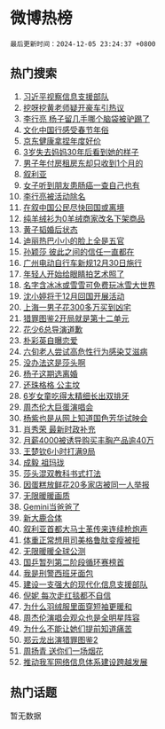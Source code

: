 # 微博热榜

`最后更新时间：2024-12-05 23:24:37 +0800`

## 热门搜索

1. [习近平视察信息支援部队](https://m.weibo.cn/search?containerid=100103type%3D1%26t%3D10%26q%3D%23%E4%B9%A0%E8%BF%91%E5%B9%B3%E8%A7%86%E5%AF%9F%E4%BF%A1%E6%81%AF%E6%94%AF%E6%8F%B4%E9%83%A8%E9%98%9F%23&stream_entry_id=51&isnewpage=1&extparam=seat%3D1%26c_type%3D51%26cate%3D10103%26q%3D%2523%25E4%25B9%25A0%25E8%25BF%2591%25E5%25B9%25B3%25E8%25A7%2586%25E5%25AF%259F%25E4%25BF%25A1%25E6%2581%25AF%25E6%2594%25AF%25E6%258F%25B4%25E9%2583%25A8%25E9%2598%259F%2523%26filter_type%3Drealtimehot%26pos%3D0%26stream_entry_id%3D51%26dgr%3D0%26display_time%3D1733412276%26pre_seqid%3D173341227629090578143)
1. [挖呀挖黄老师疑开豪车引热议](https://m.weibo.cn/search?containerid=100103type%3D1%26t%3D10%26q%3D%23%E6%8C%96%E5%91%80%E6%8C%96%E9%BB%84%E8%80%81%E5%B8%88%E7%96%91%E5%BC%80%E8%B1%AA%E8%BD%A6%E5%BC%95%E7%83%AD%E8%AE%AE%23&stream_entry_id=31&isnewpage=1&extparam=seat%3D1%26lcate%3D5001%26cate%3D5001%26pos%3D0%26q%3D%2523%25E6%258C%2596%25E5%2591%2580%25E6%258C%2596%25E9%25BB%2584%25E8%2580%2581%25E5%25B8%2588%25E7%2596%2591%25E5%25BC%2580%25E8%25B1%25AA%25E8%25BD%25A6%25E5%25BC%2595%25E7%2583%25AD%25E8%25AE%25AE%2523%26realpos%3D1%26stream_entry_id%3D31%26flag%3D2%26band_rank%3D1%26filter_type%3Drealtimehot%26dgr%3D0%26c_type%3D31%26display_time%3D1733412276%26pre_seqid%3D173341227629090578143)
1. [李行亮 杨子留几手哪个脑袋被驴踢了](https://m.weibo.cn/search?containerid=100103type%3D1%26t%3D10%26q%3D%E6%9D%8E%E8%A1%8C%E4%BA%AE+%E6%9D%A8%E5%AD%90%E7%95%99%E5%87%A0%E6%89%8B%E5%93%AA%E4%B8%AA%E8%84%91%E8%A2%8B%E8%A2%AB%E9%A9%B4%E8%B8%A2%E4%BA%86&stream_entry_id=31&isnewpage=1&extparam=seat%3D1%26lcate%3D5001%26cate%3D5001%26pos%3D1%26q%3D%25E6%259D%258E%25E8%25A1%258C%25E4%25BA%25AE%2520%25E6%259D%25A8%25E5%25AD%2590%25E7%2595%2599%25E5%2587%25A0%25E6%2589%258B%25E5%2593%25AA%25E4%25B8%25AA%25E8%2584%2591%25E8%25A2%258B%25E8%25A2%25AB%25E9%25A9%25B4%25E8%25B8%25A2%25E4%25BA%2586%26realpos%3D2%26stream_entry_id%3D31%26flag%3D1%26band_rank%3D2%26filter_type%3Drealtimehot%26dgr%3D0%26c_type%3D31%26display_time%3D1733412276%26pre_seqid%3D173341227629090578143)
1. [文化中国行感受春节年俗](https://m.weibo.cn/search?containerid=100103type%3D1%26t%3D10%26q%3D%23%E6%96%87%E5%8C%96%E4%B8%AD%E5%9B%BD%E8%A1%8C%E6%84%9F%E5%8F%97%E6%98%A5%E8%8A%82%E5%B9%B4%E4%BF%97%23&stream_entry_id=31&isnewpage=1&extparam=seat%3D1%26lcate%3D5001%26cate%3D5001%26pos%3D2%26q%3D%2523%25E6%2596%2587%25E5%258C%2596%25E4%25B8%25AD%25E5%259B%25BD%25E8%25A1%258C%25E6%2584%259F%25E5%258F%2597%25E6%2598%25A5%25E8%258A%2582%25E5%25B9%25B4%25E4%25BF%2597%2523%26realpos%3D3%26stream_entry_id%3D31%26flag%3D0%26band_rank%3D3%26filter_type%3Drealtimehot%26dgr%3D0%26c_type%3D31%26display_time%3D1733412276%26pre_seqid%3D173341227629090578143)
1. [京东健康拿捏年度好价](https://m.weibo.cn/search?containerid=100103type%3D1%26t%3D10%26q%3D%23%E4%BA%AC%E4%B8%9C%E5%81%A5%E5%BA%B7%E6%8B%BF%E6%8D%8F%E5%B9%B4%E5%BA%A6%E5%A5%BD%E4%BB%B7%23&stream_entry_id=31&isnewpage=1&extparam=seat%3D1%26lcate%3D5001%26cate%3D5001%26pos%3D3%26q%3D%2523%25E4%25BA%25AC%25E4%25B8%259C%25E5%2581%25A5%25E5%25BA%25B7%25E6%258B%25BF%25E6%258D%258F%25E5%25B9%25B4%25E5%25BA%25A6%25E5%25A5%25BD%25E4%25BB%25B7%2523%26dgr%3D0%26adid%3D267231%26is_ad_pos%3D1%26stream_entry_id%3D31%26band_rank%3D4%26filter_type%3Drealtimehot%26topic_ad%3D1%26c_type%3D31%26display_time%3D1733412276%26pre_seqid%3D173341227629090578143)
1. [3岁失去妈妈30年后看到她的样子](https://m.weibo.cn/search?containerid=100103type%3D1%26t%3D10%26q%3D%233%E5%B2%81%E5%A4%B1%E5%8E%BB%E5%A6%88%E5%A6%8830%E5%B9%B4%E5%90%8E%E7%9C%8B%E5%88%B0%E5%A5%B9%E7%9A%84%E6%A0%B7%E5%AD%90%23&stream_entry_id=31&isnewpage=1&extparam=seat%3D1%26lcate%3D5001%26cate%3D5001%26pos%3D4%26q%3D%25233%25E5%25B2%2581%25E5%25A4%25B1%25E5%258E%25BB%25E5%25A6%2588%25E5%25A6%258830%25E5%25B9%25B4%25E5%2590%258E%25E7%259C%258B%25E5%2588%25B0%25E5%25A5%25B9%25E7%259A%2584%25E6%25A0%25B7%25E5%25AD%2590%2523%26realpos%3D4%26stream_entry_id%3D31%26flag%3D32768%26band_rank%3D4%26filter_type%3Drealtimehot%26dgr%3D0%26c_type%3D31%26display_time%3D1733412276%26pre_seqid%3D173341227629090578143)
1. [男子年付房租房东却只收到1个月的](https://m.weibo.cn/search?containerid=100103type%3D1%26t%3D10%26q%3D%23%E7%94%B7%E5%AD%90%E5%B9%B4%E4%BB%98%E6%88%BF%E7%A7%9F%E6%88%BF%E4%B8%9C%E5%8D%B4%E5%8F%AA%E6%94%B6%E5%88%B01%E4%B8%AA%E6%9C%88%E7%9A%84%23&stream_entry_id=31&isnewpage=1&extparam=seat%3D1%26lcate%3D5001%26cate%3D5001%26pos%3D5%26q%3D%2523%25E7%2594%25B7%25E5%25AD%2590%25E5%25B9%25B4%25E4%25BB%2598%25E6%2588%25BF%25E7%25A7%259F%25E6%2588%25BF%25E4%25B8%259C%25E5%258D%25B4%25E5%258F%25AA%25E6%2594%25B6%25E5%2588%25B01%25E4%25B8%25AA%25E6%259C%2588%25E7%259A%2584%2523%26realpos%3D5%26stream_entry_id%3D31%26flag%3D1%26band_rank%3D5%26filter_type%3Drealtimehot%26dgr%3D0%26c_type%3D31%26display_time%3D1733412276%26pre_seqid%3D173341227629090578143)
1. [叙利亚](https://m.weibo.cn/search?containerid=100103type%3D1%26t%3D10%26q%3D%E5%8F%99%E5%88%A9%E4%BA%9A&stream_entry_id=31&isnewpage=1&extparam=seat%3D1%26lcate%3D5001%26cate%3D5001%26pos%3D6%26q%3D%25E5%258F%2599%25E5%2588%25A9%25E4%25BA%259A%26realpos%3D6%26stream_entry_id%3D31%26flag%3D2%26band_rank%3D6%26filter_type%3Drealtimehot%26dgr%3D0%26c_type%3D31%26display_time%3D1733412276%26pre_seqid%3D173341227629090578143)
1. [女子听到朋友患肠癌一查自己也有](https://m.weibo.cn/search?containerid=100103type%3D1%26t%3D10%26q%3D%23%E5%A5%B3%E5%AD%90%E5%90%AC%E5%88%B0%E6%9C%8B%E5%8F%8B%E6%82%A3%E8%82%A0%E7%99%8C%E4%B8%80%E6%9F%A5%E8%87%AA%E5%B7%B1%E4%B9%9F%E6%9C%89%23&stream_entry_id=31&isnewpage=1&extparam=seat%3D1%26lcate%3D5001%26cate%3D5001%26pos%3D7%26q%3D%2523%25E5%25A5%25B3%25E5%25AD%2590%25E5%2590%25AC%25E5%2588%25B0%25E6%259C%258B%25E5%258F%258B%25E6%2582%25A3%25E8%2582%25A0%25E7%2599%258C%25E4%25B8%2580%25E6%259F%25A5%25E8%2587%25AA%25E5%25B7%25B1%25E4%25B9%259F%25E6%259C%2589%2523%26realpos%3D7%26stream_entry_id%3D31%26flag%3D2%26band_rank%3D7%26filter_type%3Drealtimehot%26dgr%3D0%26c_type%3D31%26display_time%3D1733412276%26pre_seqid%3D173341227629090578143)
1. [李行亮被活动除名](https://m.weibo.cn/search?containerid=100103type%3D1%26t%3D10%26q%3D%23%E6%9D%8E%E8%A1%8C%E4%BA%AE%E8%A2%AB%E6%B4%BB%E5%8A%A8%E9%99%A4%E5%90%8D%23&stream_entry_id=31&isnewpage=1&extparam=seat%3D1%26lcate%3D5001%26cate%3D5001%26pos%3D8%26q%3D%2523%25E6%259D%258E%25E8%25A1%258C%25E4%25BA%25AE%25E8%25A2%25AB%25E6%25B4%25BB%25E5%258A%25A8%25E9%2599%25A4%25E5%2590%258D%2523%26realpos%3D8%26stream_entry_id%3D31%26flag%3D0%26band_rank%3D8%26filter_type%3Drealtimehot%26dgr%3D0%26c_type%3D31%26display_time%3D1733412276%26pre_seqid%3D173341227629090578143)
1. [在叙中国公民尽快回国或离境](https://m.weibo.cn/search?containerid=100103type%3D1%26t%3D10%26q%3D%23%E5%9C%A8%E5%8F%99%E4%B8%AD%E5%9B%BD%E5%85%AC%E6%B0%91%E5%B0%BD%E5%BF%AB%E5%9B%9E%E5%9B%BD%E6%88%96%E7%A6%BB%E5%A2%83%23&stream_entry_id=31&isnewpage=1&extparam=seat%3D1%26lcate%3D5001%26cate%3D5001%26pos%3D9%26q%3D%2523%25E5%259C%25A8%25E5%258F%2599%25E4%25B8%25AD%25E5%259B%25BD%25E5%2585%25AC%25E6%25B0%2591%25E5%25B0%25BD%25E5%25BF%25AB%25E5%259B%259E%25E5%259B%25BD%25E6%2588%2596%25E7%25A6%25BB%25E5%25A2%2583%2523%26realpos%3D9%26stream_entry_id%3D31%26flag%3D0%26band_rank%3D9%26filter_type%3Drealtimehot%26dgr%3D0%26c_type%3D31%26display_time%3D1733412276%26pre_seqid%3D173341227629090578143)
1. [纯羊绒衫为0羊绒商家改名下架商品](https://m.weibo.cn/search?containerid=100103type%3D1%26t%3D10%26q%3D%23%E7%BA%AF%E7%BE%8A%E7%BB%92%E8%A1%AB%E4%B8%BA0%E7%BE%8A%E7%BB%92%E5%95%86%E5%AE%B6%E6%94%B9%E5%90%8D%E4%B8%8B%E6%9E%B6%E5%95%86%E5%93%81%23&stream_entry_id=31&isnewpage=1&extparam=seat%3D1%26lcate%3D5001%26cate%3D5001%26pos%3D10%26q%3D%2523%25E7%25BA%25AF%25E7%25BE%258A%25E7%25BB%2592%25E8%25A1%25AB%25E4%25B8%25BA0%25E7%25BE%258A%25E7%25BB%2592%25E5%2595%2586%25E5%25AE%25B6%25E6%2594%25B9%25E5%2590%258D%25E4%25B8%258B%25E6%259E%25B6%25E5%2595%2586%25E5%2593%2581%2523%26realpos%3D10%26stream_entry_id%3D31%26flag%3D1%26band_rank%3D10%26filter_type%3Drealtimehot%26dgr%3D0%26c_type%3D31%26display_time%3D1733412276%26pre_seqid%3D173341227629090578143)
1. [黄子韬婚后状态](https://m.weibo.cn/search?containerid=100103type%3D1%26t%3D10%26q%3D%23%E9%BB%84%E5%AD%90%E9%9F%AC%E5%A9%9A%E5%90%8E%E7%8A%B6%E6%80%81%23&stream_entry_id=31&isnewpage=1&extparam=seat%3D1%26lcate%3D5001%26cate%3D5001%26pos%3D11%26q%3D%2523%25E9%25BB%2584%25E5%25AD%2590%25E9%259F%25AC%25E5%25A9%259A%25E5%2590%258E%25E7%258A%25B6%25E6%2580%2581%2523%26realpos%3D11%26stream_entry_id%3D31%26flag%3D2%26band_rank%3D11%26filter_type%3Drealtimehot%26dgr%3D0%26c_type%3D31%26display_time%3D1733412276%26pre_seqid%3D173341227629090578143)
1. [迪丽热巴小小的脸上全是五官](https://m.weibo.cn/search?containerid=100103type%3D1%26t%3D10%26q%3D%23%E8%BF%AA%E4%B8%BD%E7%83%AD%E5%B7%B4%E5%B0%8F%E5%B0%8F%E7%9A%84%E8%84%B8%E4%B8%8A%E5%85%A8%E6%98%AF%E4%BA%94%E5%AE%98%23&stream_entry_id=31&isnewpage=1&extparam=seat%3D1%26lcate%3D5001%26cate%3D5001%26pos%3D12%26q%3D%2523%25E8%25BF%25AA%25E4%25B8%25BD%25E7%2583%25AD%25E5%25B7%25B4%25E5%25B0%258F%25E5%25B0%258F%25E7%259A%2584%25E8%2584%25B8%25E4%25B8%258A%25E5%2585%25A8%25E6%2598%25AF%25E4%25BA%2594%25E5%25AE%2598%2523%26realpos%3D12%26stream_entry_id%3D31%26flag%3D0%26band_rank%3D12%26filter_type%3Drealtimehot%26dgr%3D0%26c_type%3D31%26display_time%3D1733412276%26pre_seqid%3D173341227629090578143)
1. [孙颖莎 彼此之间的信任一直都在](https://m.weibo.cn/search?containerid=100103type%3D1%26t%3D10%26q%3D%E5%AD%99%E9%A2%96%E8%8E%8E+%E5%BD%BC%E6%AD%A4%E4%B9%8B%E9%97%B4%E7%9A%84%E4%BF%A1%E4%BB%BB%E4%B8%80%E7%9B%B4%E9%83%BD%E5%9C%A8&stream_entry_id=31&isnewpage=1&extparam=seat%3D1%26lcate%3D5001%26cate%3D5001%26pos%3D13%26q%3D%25E5%25AD%2599%25E9%25A2%2596%25E8%258E%258E%2520%25E5%25BD%25BC%25E6%25AD%25A4%25E4%25B9%258B%25E9%2597%25B4%25E7%259A%2584%25E4%25BF%25A1%25E4%25BB%25BB%25E4%25B8%2580%25E7%259B%25B4%25E9%2583%25BD%25E5%259C%25A8%26realpos%3D13%26stream_entry_id%3D31%26flag%3D0%26band_rank%3D13%26filter_type%3Drealtimehot%26dgr%3D0%26c_type%3D31%26display_time%3D1733412276%26pre_seqid%3D173341227629090578143)
1. [广州电动自行车新规12月30日施行](https://m.weibo.cn/search?containerid=100103type%3D1%26t%3D10%26q%3D%23%E5%B9%BF%E5%B7%9E%E7%94%B5%E5%8A%A8%E8%87%AA%E8%A1%8C%E8%BD%A6%E6%96%B0%E8%A7%8412%E6%9C%8830%E6%97%A5%E6%96%BD%E8%A1%8C%23&stream_entry_id=31&isnewpage=1&extparam=seat%3D1%26lcate%3D5001%26cate%3D5001%26pos%3D14%26q%3D%2523%25E5%25B9%25BF%25E5%25B7%259E%25E7%2594%25B5%25E5%258A%25A8%25E8%2587%25AA%25E8%25A1%258C%25E8%25BD%25A6%25E6%2596%25B0%25E8%25A7%258412%25E6%259C%258830%25E6%2597%25A5%25E6%2596%25BD%25E8%25A1%258C%2523%26realpos%3D14%26stream_entry_id%3D31%26flag%3D1%26band_rank%3D14%26filter_type%3Drealtimehot%26dgr%3D0%26c_type%3D31%26display_time%3D1733412276%26pre_seqid%3D173341227629090578143)
1. [年轻人开始给眼睛拍艺术照了](https://m.weibo.cn/search?containerid=100103type%3D1%26t%3D10%26q%3D%23%E5%B9%B4%E8%BD%BB%E4%BA%BA%E5%BC%80%E5%A7%8B%E7%BB%99%E7%9C%BC%E7%9D%9B%E6%8B%8D%E8%89%BA%E6%9C%AF%E7%85%A7%E4%BA%86%23&stream_entry_id=31&isnewpage=1&extparam=seat%3D1%26lcate%3D5001%26cate%3D5001%26pos%3D15%26q%3D%2523%25E5%25B9%25B4%25E8%25BD%25BB%25E4%25BA%25BA%25E5%25BC%2580%25E5%25A7%258B%25E7%25BB%2599%25E7%259C%25BC%25E7%259D%259B%25E6%258B%258D%25E8%2589%25BA%25E6%259C%25AF%25E7%2585%25A7%25E4%25BA%2586%2523%26realpos%3D15%26stream_entry_id%3D31%26flag%3D1%26band_rank%3D15%26filter_type%3Drealtimehot%26dgr%3D0%26c_type%3D31%26display_time%3D1733412276%26pre_seqid%3D173341227629090578143)
1. [名字含冰冰或雪雪可免费玩冰雪大世界](https://m.weibo.cn/search?containerid=100103type%3D1%26t%3D10%26q%3D%23%E5%90%8D%E5%AD%97%E5%90%AB%E5%86%B0%E5%86%B0%E6%88%96%E9%9B%AA%E9%9B%AA%E5%8F%AF%E5%85%8D%E8%B4%B9%E7%8E%A9%E5%86%B0%E9%9B%AA%E5%A4%A7%E4%B8%96%E7%95%8C%23&stream_entry_id=31&isnewpage=1&extparam=seat%3D1%26lcate%3D5001%26cate%3D5001%26pos%3D16%26q%3D%2523%25E5%2590%258D%25E5%25AD%2597%25E5%2590%25AB%25E5%2586%25B0%25E5%2586%25B0%25E6%2588%2596%25E9%259B%25AA%25E9%259B%25AA%25E5%258F%25AF%25E5%2585%258D%25E8%25B4%25B9%25E7%258E%25A9%25E5%2586%25B0%25E9%259B%25AA%25E5%25A4%25A7%25E4%25B8%2596%25E7%2595%258C%2523%26realpos%3D16%26stream_entry_id%3D31%26flag%3D0%26band_rank%3D16%26filter_type%3Drealtimehot%26dgr%3D0%26c_type%3D31%26display_time%3D1733412276%26pre_seqid%3D173341227629090578143)
1. [沈小婷将于12月回国开展活动](https://m.weibo.cn/search?containerid=100103type%3D1%26t%3D10%26q%3D%23%E6%B2%88%E5%B0%8F%E5%A9%B7%E5%B0%86%E4%BA%8E12%E6%9C%88%E5%9B%9E%E5%9B%BD%E5%BC%80%E5%B1%95%E6%B4%BB%E5%8A%A8%23&stream_entry_id=31&isnewpage=1&extparam=seat%3D1%26lcate%3D5001%26cate%3D5001%26pos%3D17%26q%3D%2523%25E6%25B2%2588%25E5%25B0%258F%25E5%25A9%25B7%25E5%25B0%2586%25E4%25BA%258E12%25E6%259C%2588%25E5%259B%259E%25E5%259B%25BD%25E5%25BC%2580%25E5%25B1%2595%25E6%25B4%25BB%25E5%258A%25A8%2523%26realpos%3D17%26stream_entry_id%3D31%26flag%3D1%26band_rank%3D17%26filter_type%3Drealtimehot%26dgr%3D0%26c_type%3D31%26display_time%3D1733412276%26pre_seqid%3D173341227629090578143)
1. [上海一男子花300多万买到凶宅](https://m.weibo.cn/search?containerid=100103type%3D1%26t%3D10%26q%3D%23%E4%B8%8A%E6%B5%B7%E4%B8%80%E7%94%B7%E5%AD%90%E8%8A%B1300%E5%A4%9A%E4%B8%87%E4%B9%B0%E5%88%B0%E5%87%B6%E5%AE%85%23&stream_entry_id=31&isnewpage=1&extparam=seat%3D1%26lcate%3D5001%26cate%3D5001%26pos%3D18%26q%3D%2523%25E4%25B8%258A%25E6%25B5%25B7%25E4%25B8%2580%25E7%2594%25B7%25E5%25AD%2590%25E8%258A%25B1300%25E5%25A4%259A%25E4%25B8%2587%25E4%25B9%25B0%25E5%2588%25B0%25E5%2587%25B6%25E5%25AE%2585%2523%26realpos%3D18%26stream_entry_id%3D31%26flag%3D0%26band_rank%3D18%26filter_type%3Drealtimehot%26dgr%3D0%26c_type%3D31%26display_time%3D1733412276%26pre_seqid%3D173341227629090578143)
1. [猎罪图鉴2开局就是第十二单元](https://m.weibo.cn/search?containerid=100103type%3D1%26t%3D10%26q%3D%E7%8C%8E%E7%BD%AA%E5%9B%BE%E9%89%B42%E5%BC%80%E5%B1%80%E5%B0%B1%E6%98%AF%E7%AC%AC%E5%8D%81%E4%BA%8C%E5%8D%95%E5%85%83&stream_entry_id=31&isnewpage=1&extparam=seat%3D1%26lcate%3D5001%26cate%3D5001%26pos%3D19%26q%3D%25E7%258C%258E%25E7%25BD%25AA%25E5%259B%25BE%25E9%2589%25B42%25E5%25BC%2580%25E5%25B1%2580%25E5%25B0%25B1%25E6%2598%25AF%25E7%25AC%25AC%25E5%258D%2581%25E4%25BA%258C%25E5%258D%2595%25E5%2585%2583%26realpos%3D19%26stream_entry_id%3D31%26flag%3D0%26band_rank%3D19%26filter_type%3Drealtimehot%26dgr%3D0%26c_type%3D31%26display_time%3D1733412276%26pre_seqid%3D173341227629090578143)
1. [花少6总导演道歉](https://m.weibo.cn/search?containerid=100103type%3D1%26t%3D10%26q%3D%23%E8%8A%B1%E5%B0%916%E6%80%BB%E5%AF%BC%E6%BC%94%E9%81%93%E6%AD%89%23&stream_entry_id=31&isnewpage=1&extparam=seat%3D1%26lcate%3D5001%26cate%3D5001%26pos%3D20%26q%3D%2523%25E8%258A%25B1%25E5%25B0%25916%25E6%2580%25BB%25E5%25AF%25BC%25E6%25BC%2594%25E9%2581%2593%25E6%25AD%2589%2523%26realpos%3D20%26stream_entry_id%3D31%26flag%3D0%26band_rank%3D20%26filter_type%3Drealtimehot%26dgr%3D0%26c_type%3D31%26display_time%3D1733412276%26pre_seqid%3D173341227629090578143)
1. [朴彩英自曝恋爱](https://m.weibo.cn/search?containerid=100103type%3D1%26t%3D10%26q%3D%23%E6%9C%B4%E5%BD%A9%E8%8B%B1%E8%87%AA%E6%9B%9D%E6%81%8B%E7%88%B1%23&stream_entry_id=31&isnewpage=1&extparam=seat%3D1%26lcate%3D5001%26cate%3D5001%26pos%3D21%26q%3D%2523%25E6%259C%25B4%25E5%25BD%25A9%25E8%258B%25B1%25E8%2587%25AA%25E6%259B%259D%25E6%2581%258B%25E7%2588%25B1%2523%26realpos%3D21%26stream_entry_id%3D31%26flag%3D2%26band_rank%3D21%26filter_type%3Drealtimehot%26dgr%3D0%26c_type%3D31%26display_time%3D1733412276%26pre_seqid%3D173341227629090578143)
1. [六旬老人尝试高危性行为感染艾滋病](https://m.weibo.cn/search?containerid=100103type%3D1%26t%3D10%26q%3D%23%E5%85%AD%E6%97%AC%E8%80%81%E4%BA%BA%E5%B0%9D%E8%AF%95%E9%AB%98%E5%8D%B1%E6%80%A7%E8%A1%8C%E4%B8%BA%E6%84%9F%E6%9F%93%E8%89%BE%E6%BB%8B%E7%97%85%23&stream_entry_id=31&isnewpage=1&extparam=seat%3D1%26lcate%3D5001%26cate%3D5001%26pos%3D22%26q%3D%2523%25E5%2585%25AD%25E6%2597%25AC%25E8%2580%2581%25E4%25BA%25BA%25E5%25B0%259D%25E8%25AF%2595%25E9%25AB%2598%25E5%258D%25B1%25E6%2580%25A7%25E8%25A1%258C%25E4%25B8%25BA%25E6%2584%259F%25E6%259F%2593%25E8%2589%25BE%25E6%25BB%258B%25E7%2597%2585%2523%26realpos%3D22%26stream_entry_id%3D31%26flag%3D0%26band_rank%3D22%26filter_type%3Drealtimehot%26dgr%3D0%26c_type%3D31%26display_time%3D1733412276%26pre_seqid%3D173341227629090578143)
1. [没办法这是莎头啊](https://m.weibo.cn/search?containerid=100103type%3D1%26t%3D10%26q%3D%E6%B2%A1%E5%8A%9E%E6%B3%95%E8%BF%99%E6%98%AF%E8%8E%8E%E5%A4%B4%E5%95%8A&stream_entry_id=31&isnewpage=1&extparam=seat%3D1%26lcate%3D5001%26cate%3D5001%26pos%3D23%26q%3D%25E6%25B2%25A1%25E5%258A%259E%25E6%25B3%2595%25E8%25BF%2599%25E6%2598%25AF%25E8%258E%258E%25E5%25A4%25B4%25E5%2595%258A%26realpos%3D23%26stream_entry_id%3D31%26flag%3D0%26band_rank%3D23%26filter_type%3Drealtimehot%26dgr%3D0%26c_type%3D31%26display_time%3D1733412276%26pre_seqid%3D173341227629090578143)
1. [杨子这期选离婚](https://m.weibo.cn/search?containerid=100103type%3D1%26t%3D10%26q%3D%E6%9D%A8%E5%AD%90%E8%BF%99%E6%9C%9F%E9%80%89%E7%A6%BB%E5%A9%9A&stream_entry_id=31&isnewpage=1&extparam=seat%3D1%26lcate%3D5001%26cate%3D5001%26pos%3D24%26q%3D%25E6%259D%25A8%25E5%25AD%2590%25E8%25BF%2599%25E6%259C%259F%25E9%2580%2589%25E7%25A6%25BB%25E5%25A9%259A%26realpos%3D24%26stream_entry_id%3D31%26flag%3D2%26band_rank%3D24%26filter_type%3Drealtimehot%26dgr%3D0%26c_type%3D31%26display_time%3D1733412276%26pre_seqid%3D173341227629090578143)
1. [还珠格格 公主坟](https://m.weibo.cn/search?containerid=100103type%3D1%26t%3D10%26q%3D%E8%BF%98%E7%8F%A0%E6%A0%BC%E6%A0%BC+%E5%85%AC%E4%B8%BB%E5%9D%9F&stream_entry_id=31&isnewpage=1&extparam=seat%3D1%26lcate%3D5001%26cate%3D5001%26pos%3D25%26q%3D%25E8%25BF%2598%25E7%258F%25A0%25E6%25A0%25BC%25E6%25A0%25BC%2520%25E5%2585%25AC%25E4%25B8%25BB%25E5%259D%259F%26realpos%3D25%26stream_entry_id%3D31%26flag%3D0%26band_rank%3D25%26filter_type%3Drealtimehot%26dgr%3D0%26c_type%3D31%26display_time%3D1733412276%26pre_seqid%3D173341227629090578143)
1. [6岁女童吃得太精细长出双排牙](https://m.weibo.cn/search?containerid=100103type%3D1%26t%3D10%26q%3D%236%E5%B2%81%E5%A5%B3%E7%AB%A5%E5%90%83%E5%BE%97%E5%A4%AA%E7%B2%BE%E7%BB%86%E9%95%BF%E5%87%BA%E5%8F%8C%E6%8E%92%E7%89%99%23&stream_entry_id=31&isnewpage=1&extparam=seat%3D1%26lcate%3D5001%26cate%3D5001%26pos%3D26%26q%3D%25236%25E5%25B2%2581%25E5%25A5%25B3%25E7%25AB%25A5%25E5%2590%2583%25E5%25BE%2597%25E5%25A4%25AA%25E7%25B2%25BE%25E7%25BB%2586%25E9%2595%25BF%25E5%2587%25BA%25E5%258F%258C%25E6%258E%2592%25E7%2589%2599%2523%26realpos%3D26%26stream_entry_id%3D31%26flag%3D0%26band_rank%3D26%26filter_type%3Drealtimehot%26dgr%3D0%26c_type%3D31%26display_time%3D1733412276%26pre_seqid%3D173341227629090578143)
1. [周杰伦大巨蛋演唱会](https://m.weibo.cn/search?containerid=100103type%3D1%26t%3D10%26q%3D%23%E5%91%A8%E6%9D%B0%E4%BC%A6%E5%A4%A7%E5%B7%A8%E8%9B%8B%E6%BC%94%E5%94%B1%E4%BC%9A%23&stream_entry_id=31&isnewpage=1&extparam=seat%3D1%26lcate%3D5001%26cate%3D5001%26pos%3D27%26q%3D%2523%25E5%2591%25A8%25E6%259D%25B0%25E4%25BC%25A6%25E5%25A4%25A7%25E5%25B7%25A8%25E8%259B%258B%25E6%25BC%2594%25E5%2594%25B1%25E4%25BC%259A%2523%26realpos%3D27%26stream_entry_id%3D31%26flag%3D0%26band_rank%3D27%26filter_type%3Drealtimehot%26dgr%3D0%26c_type%3D31%26display_time%3D1733412276%26pre_seqid%3D173341227629090578143)
1. [杨紫也是从网上知道国色芳华试映会](https://m.weibo.cn/search?containerid=100103type%3D1%26t%3D10%26q%3D%23%E6%9D%A8%E7%B4%AB%E4%B9%9F%E6%98%AF%E4%BB%8E%E7%BD%91%E4%B8%8A%E7%9F%A5%E9%81%93%E5%9B%BD%E8%89%B2%E8%8A%B3%E5%8D%8E%E8%AF%95%E6%98%A0%E4%BC%9A%23&stream_entry_id=31&isnewpage=1&extparam=seat%3D1%26lcate%3D5001%26cate%3D5001%26pos%3D28%26q%3D%2523%25E6%259D%25A8%25E7%25B4%25AB%25E4%25B9%259F%25E6%2598%25AF%25E4%25BB%258E%25E7%25BD%2591%25E4%25B8%258A%25E7%259F%25A5%25E9%2581%2593%25E5%259B%25BD%25E8%2589%25B2%25E8%258A%25B3%25E5%258D%258E%25E8%25AF%2595%25E6%2598%25A0%25E4%25BC%259A%2523%26realpos%3D28%26stream_entry_id%3D31%26flag%3D1%26band_rank%3D28%26filter_type%3Drealtimehot%26dgr%3D0%26c_type%3D31%26display_time%3D1733412276%26pre_seqid%3D173341227629090578143)
1. [肖秀荣 最新时政补充](https://m.weibo.cn/search?containerid=100103type%3D1%26t%3D10%26q%3D%E8%82%96%E7%A7%80%E8%8D%A3+%E6%9C%80%E6%96%B0%E6%97%B6%E6%94%BF%E8%A1%A5%E5%85%85&stream_entry_id=31&isnewpage=1&extparam=seat%3D1%26lcate%3D5001%26cate%3D5001%26pos%3D29%26q%3D%25E8%2582%2596%25E7%25A7%2580%25E8%258D%25A3%2520%25E6%259C%2580%25E6%2596%25B0%25E6%2597%25B6%25E6%2594%25BF%25E8%25A1%25A5%25E5%2585%2585%26realpos%3D29%26stream_entry_id%3D31%26flag%3D0%26band_rank%3D29%26filter_type%3Drealtimehot%26dgr%3D0%26c_type%3D31%26display_time%3D1733412276%26pre_seqid%3D173341227629090578143)
1. [月薪4000被诱导购买丰胸产品逾40万](https://m.weibo.cn/search?containerid=100103type%3D1%26t%3D10%26q%3D%23%E6%9C%88%E8%96%AA4000%E8%A2%AB%E8%AF%B1%E5%AF%BC%E8%B4%AD%E4%B9%B0%E4%B8%B0%E8%83%B8%E4%BA%A7%E5%93%81%E9%80%BE40%E4%B8%87%23&stream_entry_id=31&isnewpage=1&extparam=seat%3D1%26lcate%3D5001%26cate%3D5001%26pos%3D30%26q%3D%2523%25E6%259C%2588%25E8%2596%25AA4000%25E8%25A2%25AB%25E8%25AF%25B1%25E5%25AF%25BC%25E8%25B4%25AD%25E4%25B9%25B0%25E4%25B8%25B0%25E8%2583%25B8%25E4%25BA%25A7%25E5%2593%2581%25E9%2580%25BE40%25E4%25B8%2587%2523%26realpos%3D30%26stream_entry_id%3D31%26flag%3D0%26band_rank%3D30%26filter_type%3Drealtimehot%26dgr%3D0%26c_type%3D31%26display_time%3D1733412276%26pre_seqid%3D173341227629090578143)
1. [王楚钦6小时打满9局](https://m.weibo.cn/search?containerid=100103type%3D1%26t%3D10%26q%3D%23%E7%8E%8B%E6%A5%9A%E9%92%A66%E5%B0%8F%E6%97%B6%E6%89%93%E6%BB%A19%E5%B1%80%23&stream_entry_id=31&isnewpage=1&extparam=seat%3D1%26lcate%3D5001%26cate%3D5001%26pos%3D31%26q%3D%2523%25E7%258E%258B%25E6%25A5%259A%25E9%2592%25A66%25E5%25B0%258F%25E6%2597%25B6%25E6%2589%2593%25E6%25BB%25A19%25E5%25B1%2580%2523%26realpos%3D31%26stream_entry_id%3D31%26flag%3D1%26band_rank%3D31%26filter_type%3Drealtimehot%26dgr%3D0%26c_type%3D31%26display_time%3D1733412276%26pre_seqid%3D173341227629090578143)
1. [成毅 祖玛珑](https://m.weibo.cn/search?containerid=100103type%3D1%26t%3D10%26q%3D%E6%88%90%E6%AF%85+%E7%A5%96%E7%8E%9B%E7%8F%91&stream_entry_id=31&isnewpage=1&extparam=seat%3D1%26lcate%3D5001%26cate%3D5001%26pos%3D32%26q%3D%25E6%2588%2590%25E6%25AF%2585%2520%25E7%25A5%2596%25E7%258E%259B%25E7%258F%2591%26realpos%3D32%26stream_entry_id%3D31%26flag%3D0%26band_rank%3D32%26filter_type%3Drealtimehot%26dgr%3D0%26c_type%3D31%26display_time%3D1733412276%26pre_seqid%3D173341227629090578143)
1. [莎头混双教科书式打法](https://m.weibo.cn/search?containerid=100103type%3D1%26t%3D10%26q%3D%23%E8%8E%8E%E5%A4%B4%E6%B7%B7%E5%8F%8C%E6%95%99%E7%A7%91%E4%B9%A6%E5%BC%8F%E6%89%93%E6%B3%95%23&stream_entry_id=31&isnewpage=1&extparam=seat%3D1%26lcate%3D5001%26cate%3D5001%26pos%3D33%26q%3D%2523%25E8%258E%258E%25E5%25A4%25B4%25E6%25B7%25B7%25E5%258F%258C%25E6%2595%2599%25E7%25A7%2591%25E4%25B9%25A6%25E5%25BC%258F%25E6%2589%2593%25E6%25B3%2595%2523%26realpos%3D33%26stream_entry_id%3D31%26flag%3D1%26band_rank%3D33%26filter_type%3Drealtimehot%26dgr%3D0%26c_type%3D31%26display_time%3D1733412276%26pre_seqid%3D173341227629090578143)
1. [因蛋糕放鲜花20多家店被同一人举报](https://m.weibo.cn/search?containerid=100103type%3D1%26t%3D10%26q%3D%23%E5%9B%A0%E8%9B%8B%E7%B3%95%E6%94%BE%E9%B2%9C%E8%8A%B120%E5%A4%9A%E5%AE%B6%E5%BA%97%E8%A2%AB%E5%90%8C%E4%B8%80%E4%BA%BA%E4%B8%BE%E6%8A%A5%23&stream_entry_id=31&isnewpage=1&extparam=seat%3D1%26lcate%3D5001%26cate%3D5001%26pos%3D34%26q%3D%2523%25E5%259B%25A0%25E8%259B%258B%25E7%25B3%2595%25E6%2594%25BE%25E9%25B2%259C%25E8%258A%25B120%25E5%25A4%259A%25E5%25AE%25B6%25E5%25BA%2597%25E8%25A2%25AB%25E5%2590%258C%25E4%25B8%2580%25E4%25BA%25BA%25E4%25B8%25BE%25E6%258A%25A5%2523%26realpos%3D34%26stream_entry_id%3D31%26flag%3D1%26band_rank%3D34%26filter_type%3Drealtimehot%26dgr%3D0%26c_type%3D31%26display_time%3D1733412276%26pre_seqid%3D173341227629090578143)
1. [无限暖暖画质](https://m.weibo.cn/search?containerid=100103type%3D1%26t%3D10%26q%3D%23%E6%97%A0%E9%99%90%E6%9A%96%E6%9A%96%E7%94%BB%E8%B4%A8%23&stream_entry_id=31&isnewpage=1&extparam=seat%3D1%26lcate%3D5001%26cate%3D5001%26pos%3D35%26q%3D%2523%25E6%2597%25A0%25E9%2599%2590%25E6%259A%2596%25E6%259A%2596%25E7%2594%25BB%25E8%25B4%25A8%2523%26realpos%3D35%26stream_entry_id%3D31%26flag%3D0%26band_rank%3D35%26filter_type%3Drealtimehot%26dgr%3D0%26c_type%3D31%26display_time%3D1733412276%26pre_seqid%3D173341227629090578143)
1. [Gemini当爸爸了](https://m.weibo.cn/search?containerid=100103type%3D1%26t%3D10%26q%3D%23Gemini%E5%BD%93%E7%88%B8%E7%88%B8%E4%BA%86%23&stream_entry_id=31&isnewpage=1&extparam=seat%3D1%26lcate%3D5001%26cate%3D5001%26pos%3D36%26q%3D%2523Gemini%25E5%25BD%2593%25E7%2588%25B8%25E7%2588%25B8%25E4%25BA%2586%2523%26realpos%3D36%26stream_entry_id%3D31%26flag%3D0%26band_rank%3D36%26filter_type%3Drealtimehot%26dgr%3D0%26c_type%3D31%26display_time%3D1733412276%26pre_seqid%3D173341227629090578143)
1. [新大鹿合体](https://m.weibo.cn/search?containerid=100103type%3D1%26t%3D10%26q%3D%E6%96%B0%E5%A4%A7%E9%B9%BF%E5%90%88%E4%BD%93&stream_entry_id=31&isnewpage=1&extparam=seat%3D1%26lcate%3D5001%26cate%3D5001%26pos%3D37%26q%3D%25E6%2596%25B0%25E5%25A4%25A7%25E9%25B9%25BF%25E5%2590%2588%25E4%25BD%2593%26realpos%3D37%26stream_entry_id%3D31%26flag%3D1%26band_rank%3D37%26filter_type%3Drealtimehot%26dgr%3D0%26c_type%3D31%26display_time%3D1733412276%26pre_seqid%3D173341227629090578143)
1. [叙利亚首都大马士革传来连续枪炮声](https://m.weibo.cn/search?containerid=100103type%3D1%26t%3D10%26q%3D%23%E5%8F%99%E5%88%A9%E4%BA%9A%E9%A6%96%E9%83%BD%E5%A4%A7%E9%A9%AC%E5%A3%AB%E9%9D%A9%E4%BC%A0%E6%9D%A5%E8%BF%9E%E7%BB%AD%E6%9E%AA%E7%82%AE%E5%A3%B0%23&stream_entry_id=31&isnewpage=1&extparam=seat%3D1%26lcate%3D5001%26cate%3D5001%26pos%3D38%26q%3D%2523%25E5%258F%2599%25E5%2588%25A9%25E4%25BA%259A%25E9%25A6%2596%25E9%2583%25BD%25E5%25A4%25A7%25E9%25A9%25AC%25E5%25A3%25AB%25E9%259D%25A9%25E4%25BC%25A0%25E6%259D%25A5%25E8%25BF%259E%25E7%25BB%25AD%25E6%259E%25AA%25E7%2582%25AE%25E5%25A3%25B0%2523%26realpos%3D38%26stream_entry_id%3D31%26flag%3D1%26band_rank%3D38%26filter_type%3Drealtimehot%26dgr%3D0%26c_type%3D31%26display_time%3D1733412276%26pre_seqid%3D173341227629090578143)
1. [体重正常想用司美格鲁肽变瘦被拒](https://m.weibo.cn/search?containerid=100103type%3D1%26t%3D10%26q%3D%23%E4%BD%93%E9%87%8D%E6%AD%A3%E5%B8%B8%E6%83%B3%E7%94%A8%E5%8F%B8%E7%BE%8E%E6%A0%BC%E9%B2%81%E8%82%BD%E5%8F%98%E7%98%A6%E8%A2%AB%E6%8B%92%23&stream_entry_id=31&isnewpage=1&extparam=seat%3D1%26lcate%3D5001%26cate%3D5001%26pos%3D39%26q%3D%2523%25E4%25BD%2593%25E9%2587%258D%25E6%25AD%25A3%25E5%25B8%25B8%25E6%2583%25B3%25E7%2594%25A8%25E5%258F%25B8%25E7%25BE%258E%25E6%25A0%25BC%25E9%25B2%2581%25E8%2582%25BD%25E5%258F%2598%25E7%2598%25A6%25E8%25A2%25AB%25E6%258B%2592%2523%26realpos%3D39%26stream_entry_id%3D31%26flag%3D1%26band_rank%3D39%26filter_type%3Drealtimehot%26dgr%3D0%26c_type%3D31%26display_time%3D1733412276%26pre_seqid%3D173341227629090578143)
1. [无限暖暖全球公测](https://m.weibo.cn/search?containerid=100103type%3D1%26t%3D10%26q%3D%23%E6%97%A0%E9%99%90%E6%9A%96%E6%9A%96%E5%85%A8%E7%90%83%E5%85%AC%E6%B5%8B%23&stream_entry_id=31&isnewpage=1&extparam=seat%3D1%26lcate%3D5001%26cate%3D5001%26pos%3D40%26q%3D%2523%25E6%2597%25A0%25E9%2599%2590%25E6%259A%2596%25E6%259A%2596%25E5%2585%25A8%25E7%2590%2583%25E5%2585%25AC%25E6%25B5%258B%2523%26realpos%3D40%26stream_entry_id%3D31%26flag%3D0%26band_rank%3D40%26filter_type%3Drealtimehot%26dgr%3D0%26c_type%3D31%26display_time%3D1733412276%26pre_seqid%3D173341227629090578143)
1. [国乒暂列第二阶段循环赛榜首](https://m.weibo.cn/search?containerid=100103type%3D1%26t%3D10%26q%3D%23%E5%9B%BD%E4%B9%92%E6%9A%82%E5%88%97%E7%AC%AC%E4%BA%8C%E9%98%B6%E6%AE%B5%E5%BE%AA%E7%8E%AF%E8%B5%9B%E6%A6%9C%E9%A6%96%23&stream_entry_id=31&isnewpage=1&extparam=seat%3D1%26lcate%3D5001%26cate%3D5001%26pos%3D41%26q%3D%2523%25E5%259B%25BD%25E4%25B9%2592%25E6%259A%2582%25E5%2588%2597%25E7%25AC%25AC%25E4%25BA%258C%25E9%2598%25B6%25E6%25AE%25B5%25E5%25BE%25AA%25E7%258E%25AF%25E8%25B5%259B%25E6%25A6%259C%25E9%25A6%2596%2523%26realpos%3D41%26stream_entry_id%3D31%26flag%3D1%26band_rank%3D41%26filter_type%3Drealtimehot%26dgr%3D0%26c_type%3D31%26display_time%3D1733412276%26pre_seqid%3D173341227629090578143)
1. [我是刑警西班牙面包](https://m.weibo.cn/search?containerid=100103type%3D1%26t%3D10%26q%3D%E6%88%91%E6%98%AF%E5%88%91%E8%AD%A6%E8%A5%BF%E7%8F%AD%E7%89%99%E9%9D%A2%E5%8C%85&stream_entry_id=31&isnewpage=1&extparam=seat%3D1%26lcate%3D5001%26cate%3D5001%26pos%3D42%26q%3D%25E6%2588%2591%25E6%2598%25AF%25E5%2588%2591%25E8%25AD%25A6%25E8%25A5%25BF%25E7%258F%25AD%25E7%2589%2599%25E9%259D%25A2%25E5%258C%2585%26realpos%3D42%26stream_entry_id%3D31%26flag%3D1%26band_rank%3D42%26filter_type%3Drealtimehot%26dgr%3D0%26c_type%3D31%26display_time%3D1733412276%26pre_seqid%3D173341227629090578143)
1. [建设一支强大的现代化信息支援部队](https://m.weibo.cn/search?containerid=100103type%3D1%26t%3D10%26q%3D%23%E5%BB%BA%E8%AE%BE%E4%B8%80%E6%94%AF%E5%BC%BA%E5%A4%A7%E7%9A%84%E7%8E%B0%E4%BB%A3%E5%8C%96%E4%BF%A1%E6%81%AF%E6%94%AF%E6%8F%B4%E9%83%A8%E9%98%9F%23&stream_entry_id=31&isnewpage=1&extparam=seat%3D1%26lcate%3D5001%26cate%3D5001%26pos%3D43%26q%3D%2523%25E5%25BB%25BA%25E8%25AE%25BE%25E4%25B8%2580%25E6%2594%25AF%25E5%25BC%25BA%25E5%25A4%25A7%25E7%259A%2584%25E7%258E%25B0%25E4%25BB%25A3%25E5%258C%2596%25E4%25BF%25A1%25E6%2581%25AF%25E6%2594%25AF%25E6%258F%25B4%25E9%2583%25A8%25E9%2598%259F%2523%26realpos%3D43%26stream_entry_id%3D31%26flag%3D1%26band_rank%3D43%26filter_type%3Drealtimehot%26dgr%3D0%26c_type%3D31%26display_time%3D1733412276%26pre_seqid%3D173341227629090578143)
1. [倪妮 每次走红毯都不自信](https://m.weibo.cn/search?containerid=100103type%3D1%26t%3D10%26q%3D%E5%80%AA%E5%A6%AE+%E6%AF%8F%E6%AC%A1%E8%B5%B0%E7%BA%A2%E6%AF%AF%E9%83%BD%E4%B8%8D%E8%87%AA%E4%BF%A1&stream_entry_id=31&isnewpage=1&extparam=seat%3D1%26lcate%3D5001%26cate%3D5001%26pos%3D44%26q%3D%25E5%2580%25AA%25E5%25A6%25AE%2520%25E6%25AF%258F%25E6%25AC%25A1%25E8%25B5%25B0%25E7%25BA%25A2%25E6%25AF%25AF%25E9%2583%25BD%25E4%25B8%258D%25E8%2587%25AA%25E4%25BF%25A1%26realpos%3D44%26stream_entry_id%3D31%26flag%3D0%26band_rank%3D44%26filter_type%3Drealtimehot%26dgr%3D0%26c_type%3D31%26display_time%3D1733412276%26pre_seqid%3D173341227629090578143)
1. [为什么羽绒服里面穿短袖更暖和](https://m.weibo.cn/search?containerid=100103type%3D1%26t%3D10%26q%3D%23%E4%B8%BA%E4%BB%80%E4%B9%88%E7%BE%BD%E7%BB%92%E6%9C%8D%E9%87%8C%E9%9D%A2%E7%A9%BF%E7%9F%AD%E8%A2%96%E6%9B%B4%E6%9A%96%E5%92%8C%23&stream_entry_id=31&isnewpage=1&extparam=seat%3D1%26lcate%3D5001%26cate%3D5001%26pos%3D45%26q%3D%2523%25E4%25B8%25BA%25E4%25BB%2580%25E4%25B9%2588%25E7%25BE%25BD%25E7%25BB%2592%25E6%259C%258D%25E9%2587%258C%25E9%259D%25A2%25E7%25A9%25BF%25E7%259F%25AD%25E8%25A2%2596%25E6%259B%25B4%25E6%259A%2596%25E5%2592%258C%2523%26realpos%3D45%26stream_entry_id%3D31%26flag%3D0%26band_rank%3D45%26filter_type%3Drealtimehot%26dgr%3D0%26c_type%3D31%26display_time%3D1733412276%26pre_seqid%3D173341227629090578143)
1. [周杰伦演唱会观众也是全明星阵容](https://m.weibo.cn/search?containerid=100103type%3D1%26t%3D10%26q%3D%23%E5%91%A8%E6%9D%B0%E4%BC%A6%E6%BC%94%E5%94%B1%E4%BC%9A%E8%A7%82%E4%BC%97%E4%B9%9F%E6%98%AF%E5%85%A8%E6%98%8E%E6%98%9F%E9%98%B5%E5%AE%B9%23&stream_entry_id=31&isnewpage=1&extparam=seat%3D1%26lcate%3D5001%26cate%3D5001%26pos%3D46%26q%3D%2523%25E5%2591%25A8%25E6%259D%25B0%25E4%25BC%25A6%25E6%25BC%2594%25E5%2594%25B1%25E4%25BC%259A%25E8%25A7%2582%25E4%25BC%2597%25E4%25B9%259F%25E6%2598%25AF%25E5%2585%25A8%25E6%2598%258E%25E6%2598%259F%25E9%2598%25B5%25E5%25AE%25B9%2523%26realpos%3D46%26stream_entry_id%3D31%26flag%3D1%26band_rank%3D46%26filter_type%3Drealtimehot%26dgr%3D0%26c_type%3D31%26display_time%3D1733412276%26pre_seqid%3D173341227629090578143)
1. [为什么不能让她们提前知道痛苦](https://m.weibo.cn/search?containerid=100103type%3D1%26t%3D10%26q%3D%E4%B8%BA%E4%BB%80%E4%B9%88%E4%B8%8D%E8%83%BD%E8%AE%A9%E5%A5%B9%E4%BB%AC%E6%8F%90%E5%89%8D%E7%9F%A5%E9%81%93%E7%97%9B%E8%8B%A6&stream_entry_id=31&isnewpage=1&extparam=seat%3D1%26lcate%3D5001%26cate%3D5001%26pos%3D47%26q%3D%25E4%25B8%25BA%25E4%25BB%2580%25E4%25B9%2588%25E4%25B8%258D%25E8%2583%25BD%25E8%25AE%25A9%25E5%25A5%25B9%25E4%25BB%25AC%25E6%258F%2590%25E5%2589%258D%25E7%259F%25A5%25E9%2581%2593%25E7%2597%259B%25E8%258B%25A6%26realpos%3D47%26stream_entry_id%3D31%26flag%3D0%26band_rank%3D47%26filter_type%3Drealtimehot%26dgr%3D0%26c_type%3D31%26display_time%3D1733412276%26pre_seqid%3D173341227629090578143)
1. [郑云龙出演猎罪图鉴2](https://m.weibo.cn/search?containerid=100103type%3D1%26t%3D10%26q%3D%23%E9%83%91%E4%BA%91%E9%BE%99%E5%87%BA%E6%BC%94%E7%8C%8E%E7%BD%AA%E5%9B%BE%E9%89%B42%23&stream_entry_id=31&isnewpage=1&extparam=seat%3D1%26lcate%3D5001%26cate%3D5001%26pos%3D48%26q%3D%2523%25E9%2583%2591%25E4%25BA%2591%25E9%25BE%2599%25E5%2587%25BA%25E6%25BC%2594%25E7%258C%258E%25E7%25BD%25AA%25E5%259B%25BE%25E9%2589%25B42%2523%26realpos%3D48%26stream_entry_id%3D31%26flag%3D1%26band_rank%3D48%26filter_type%3Drealtimehot%26dgr%3D0%26c_type%3D31%26display_time%3D1733412276%26pre_seqid%3D173341227629090578143)
1. [周扬青 送你们一场烟花](https://m.weibo.cn/search?containerid=100103type%3D1%26t%3D10%26q%3D%E5%91%A8%E6%89%AC%E9%9D%92+%E9%80%81%E4%BD%A0%E4%BB%AC%E4%B8%80%E5%9C%BA%E7%83%9F%E8%8A%B1&stream_entry_id=31&isnewpage=1&extparam=seat%3D1%26lcate%3D5001%26cate%3D5001%26pos%3D49%26q%3D%25E5%2591%25A8%25E6%2589%25AC%25E9%259D%2592%2520%25E9%2580%2581%25E4%25BD%25A0%25E4%25BB%25AC%25E4%25B8%2580%25E5%259C%25BA%25E7%2583%259F%25E8%258A%25B1%26realpos%3D49%26stream_entry_id%3D31%26flag%3D1%26band_rank%3D49%26filter_type%3Drealtimehot%26dgr%3D0%26c_type%3D31%26display_time%3D1733412276%26pre_seqid%3D173341227629090578143)
1. [推动我军网络信息体系建设跨越发展](https://m.weibo.cn/search?containerid=100103type%3D1%26t%3D10%26q%3D%23%E6%8E%A8%E5%8A%A8%E6%88%91%E5%86%9B%E7%BD%91%E7%BB%9C%E4%BF%A1%E6%81%AF%E4%BD%93%E7%B3%BB%E5%BB%BA%E8%AE%BE%E8%B7%A8%E8%B6%8A%E5%8F%91%E5%B1%95%23&stream_entry_id=31&isnewpage=1&extparam=seat%3D1%26lcate%3D5001%26cate%3D5001%26pos%3D50%26q%3D%2523%25E6%258E%25A8%25E5%258A%25A8%25E6%2588%2591%25E5%2586%259B%25E7%25BD%2591%25E7%25BB%259C%25E4%25BF%25A1%25E6%2581%25AF%25E4%25BD%2593%25E7%25B3%25BB%25E5%25BB%25BA%25E8%25AE%25BE%25E8%25B7%25A8%25E8%25B6%258A%25E5%258F%2591%25E5%25B1%2595%2523%26realpos%3D50%26stream_entry_id%3D31%26flag%3D1%26band_rank%3D50%26filter_type%3Drealtimehot%26dgr%3D0%26c_type%3D31%26display_time%3D1733412276%26pre_seqid%3D173341227629090578143)

## 热门话题

暂无数据
